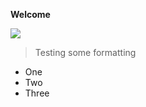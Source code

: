 
**Welcome**


<img src="https://imgur.com/fCSbXrD.png">


> Testing some formatting

- One
- Two
- Three




